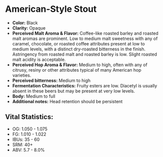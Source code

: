 # American-Style Stout

- **Color:** Black
- **Clarity:** Opaque
- **Perceived Malt Aroma & Flavor:** Coffee-like roasted barley and roasted malt aromas are prominent. Low to medium malt sweetness with any of caramel, chocolate, or roasted coffee attributes present at low to medium levels, with a distinct dry-roasted bitterness in the finish. Astringency from roasted malt and roasted barley is low. Slight roasted malt acidity is acceptable.
- **Perceived Hop Aroma & Flavor:** Medium to high, often with any of citrusy, resiny or other attributes typical of many American hop varieties.
- **Perceived bitterness:** Medium to high
- **Fermentation Characteristics:** Fruity esters are low. Diacetyl is usually absent in these beers but may be present at very low levels.
- **Body:** Medium to full
- **Additional notes:** Head retention should be persistent

## Vital Statistics:

- OG: 1.050 - 1.075
- FG: 1.010 - 1.022
- IBUs: 35 - 60
- SRM: 40+
- ABV: 5.7 - 8.0% 
